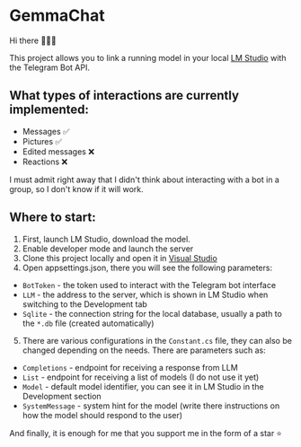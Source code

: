 # GemmaChat
Hi there 👋👋👋

This project allows you to link a running model in your local [LM Studio](https://lmstudio.ai/) with the Telegram Bot API.

## What types of interactions are currently implemented:
- Messages ✅
- Pictures ✅
- Edited messages ❌
- Reactions ❌

I must admit right away that I didn't think about interacting with a bot in a group, so I don't know if it will work.

## Where to start:
1) First, launch LM Studio, download the model.
2) Enable developer mode and launch the server
3) Clone this project locally and open it in [Visual Studio](https://visualstudio.microsoft.com/ru/)
4) Open appsettings.json, there you will see the following parameters:
- `BotToken` - the token used to interact with the Telegram bot interface
- `LLM` - the address to the server, which is shown in LM Studio when switching to the Development tab
- `Sqlite` - the connection string for the local database, usually a path to the `*.db` file (created automatically)
5) There are various configurations in the `Constant.cs` file, they can also be changed depending on the needs. There are parameters such as:
- `Completions` - endpoint for receiving a response from LLM
- `List` - endpoint for receiving a list of models (I do not use it yet)
- `Model` - default model identifier, you can see it in LM Studio in the Development section
- `SystemMessage` - system hint for the model (write there instructions on how the model should respond to the user)

And finally, it is enough for me that you support me in the form of a star ⭐️
